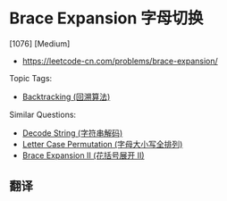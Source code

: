 # Brace Expansion 字母切换

[1076] [Medium]

- https://leetcode-cn.com/problems/brace-expansion/

Topic Tags:

- [Backtracking (回溯算法)](https://leetcode-cn.com/tag/backtracking/)

Similar Questions:

- [Decode String (字符串解码)](https://leetcode-cn.com/problems/decode-string/)
- [Letter Case Permutation (字母大小写全排列)](https://leetcode-cn.com/problems/letter-case-permutation/)
- [Brace Expansion II (花括号展开 II)](https://leetcode-cn.com/problems/brace-expansion-ii/)

## 翻译
